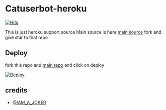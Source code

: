 # Catuserbot-heroku
[![Hits](https://hits.seeyoufarm.com/api/count/incr/badge.svg?url=https%3A%2F%2Fgithub.com%2FMr-confused%2Fnekopack&count_bg=%2379C83D&title_bg=%23555555&icon=&icon_color=%23E7E7E7&title=hits&edge_flat=false)](https://hits.seeyoufarm.com)

This is just heroku support source 
Main source is here [main source](https://github.com/sandy1709/catuserbot) fork and give star to that repo 

## Deploy

fork this repo and [main repo](https://github.com/Akbotmakersnew/AK-USERBOT-) and click on deploy

[![Deploy](https://www.herokucdn.com/deploy/button.svg)](https://heroku.com/deploy)

## credits
   - [@IAM_A_JOKER](https://t.me/IAM_A_JOKER)
